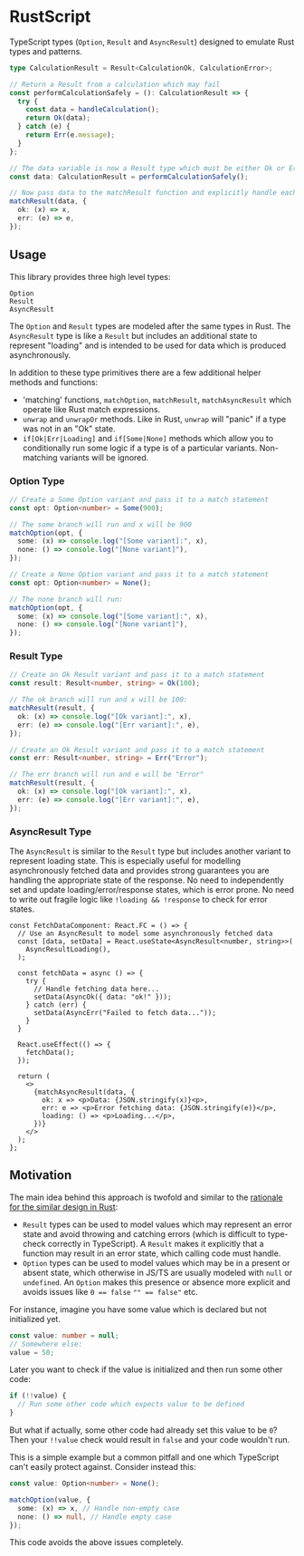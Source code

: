 # RustScript

TypeScript types (`Option`, `Result` and `AsyncResult`) designed to emulate Rust types and patterns.

```ts
type CalculationResult = Result<CalculationOk, CalculationError>;

// Return a Result from a calculation which may fail
const performCalculationSafely = (): CalculationResult => {
  try {
    const data = handleCalculation();
    return Ok(data);
  } catch (e) {
    return Err(e.message);
  }
};

// The data variable is now a Result type which must be either Ok or Err
const data: CalculationResult = performCalculationSafely();

// Now pass data to the matchResult function and explicitly handle each state:
matchResult(data, {
  ok: (x) => x,
  err: (e) => e,
});
```

## Usage

This library provides three high level types:

```
Option
Result
AsyncResult
```

The `Option` and `Result` types are modeled after the same types in Rust. The `AsyncResult` type is like a `Result` but includes an additional state to represent "loading" and is intended to be used for data which is produced asynchronously.

In addition to these type primitives there are a few additional helper methods and functions:

- 'matching' functions, `matchOption`, `matchResult`, `matchAsyncResult` which operate like Rust match expressions.
- `unwrap` and `unwrapOr` methods. Like in Rust, `unwrap` will "panic" if a type was not in an "Ok" state.
- `if[Ok|Err|Loading]` and `if[Some|None]` methods which allow you to conditionally run some logic if a type is of a particular variants. Non-matching variants will be ignored.

### Option Type

```ts
// Create a Some Option variant and pass it to a match statement
const opt: Option<number> = Some(900);

// The some branch will run and x will be 900
matchOption(opt, {
  some: (x) => console.log("[Some variant]:", x),
  none: () => console.log("[None variant]"),
});

// Create a None Option variant and pass it to a match statement
const opt: Option<number> = None();

// The none branch will run:
matchOption(opt, {
  some: (x) => console.log("[Some variant]:", x),
  none: () => console.log("[None variant]"),
});
```

### Result Type

```ts
// Create an Ok Result variant and pass it to a match statement
const result: Result<number, string> = Ok(100);

// The ok branch will run and x will be 100:
matchResult(result, {
  ok: (x) => console.log("[Ok variant]:", x),
  err: (e) => console.log("[Err variant]:", e),
});

// Create an Ok Result variant and pass it to a match statement
const err: Result<number, string> = Err("Error");

// The err branch will run and e will be "Error"
matchResult(result, {
  ok: (x) => console.log("[Ok variant]:", x),
  err: (e) => console.log("[Err variant]:", e),
});
```

### AsyncResult Type

The `AsyncResult` is similar to the `Result` type but includes another variant to represent loading state. This is especially useful for modelling asynchronously fetched data and provides strong guarantees you are handling the appropriate state of the response. No need to independently set and update loading/error/response states, which is error prone. No need to write out fragile logic like `!loading && !response` to check for error states.

```tsx
const FetchDataComponent: React.FC = () => {
  // Use an AsyncResult to model some asynchronously fetched data
  const [data, setData] = React.useState<AsyncResult<number, string>>(
    AsyncResultLoading(),
  );

  const fetchData = async () => {
    try {
      // Handle fetching data here...
      setData(AsyncOk({ data: "ok!" }));
    } catch (err) {
      setData(AsyncErr("Failed to fetch data..."));
    }
  }

  React.useEffect(() => {
    fetchData();
  });

  return (
    <>
      {matchAsyncResult(data, {
        ok: x => <p>Data: {JSON.stringify(x)}<p>,
        err: e => <p>Error fetching data: {JSON.stringify(e)}</p>,
        loading: () => <p>Loading...</p>,
      })}
    </>
  );
};

```

## Motivation

The main idea behind this approach is twofold and similar to the [rationale for the similar design in Rust](https://learning-rust.github.io/docs/e3.option_and_result.html):

- `Result` types can be used to model values which may represent an error state and avoid throwing and catching errors (which is difficult to type-check correctly in TypeScript). A `Result` makes it explicitly that a function may result in an error state, which calling code must handle.
- `Option` types can be used to model values which may be in a present or absent state, which otherwise in JS/TS are usually modeled with `null` or `undefined`. An `Option` makes this presence or absence more explicit and avoids issues like `0 == false` `"" == false"` etc.

For instance, imagine you have some value which is declared but not initialized yet.

```ts
const value: number = null;
// Somewhere else:
value = 50;
```

Later you want to check if the value is initialized and then run some other code:

```ts
if (!!value) {
  // Run some other code which expects value to be defined
}
```

But what if actually, some other code had already set this value to be `0`? Then your `!!value` check would result in `false` and your code wouldn't run.

This is a simple example but a common pitfall and one which TypeScript can't easily protect against. Consider instead this:

```ts
const value: Option<number> = None();

matchOption(value, {
  some: (x) => x, // Handle non-empty case
  none: () => null, // Handle empty case
});
```

This code avoids the above issues completely.
